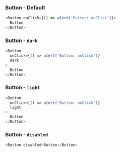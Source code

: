 ### Button - Default

```js
<Button onClick={() => alert('Button: onClick')}>
  Button
</Button>
```

### Button - `dark`

```js { "props": { "className": "dark" } }
<Button
  onClick={() => alert('Button: onClick')}
  dark
>
  Button
</Button>
```

### Button - `light`
```js { "props": { "className": "transparent" } }
<Button
  onClick={() => alert('Button: onClick')}
  light
>
  Button
</Button>
```

### Button - `disabled`
```js
<Button disabled>Button</Button>
```
